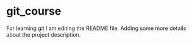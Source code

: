 # git_course
For learning git
I am editing the README file. Adding some more details about the project description.
